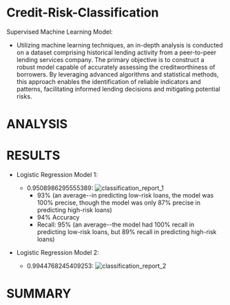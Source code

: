 # Credit-Risk-Classification
Supervised Machine Learning Model:

 * Utilizing machine learning techniques, an in-depth analysis is conducted on a dataset comprising historical lending activity from a peer-to-peer lending services company. The primary objective is to construct a robust model capable of accurately assessing the creditworthiness of borrowers. By leveraging advanced algorithms and statistical methods, this approach enables the identification of reliable indicators and patterns, facilitating informed lending decisions and mitigating potential risks.

# ANALYSIS


# RESULTS

* Logistic Regression Model 1:
  * 0.9508986295555389: ![classification_report_1](https://github.com/FMUMIN1/Credit-Risk-Classification/assets/121820268/bd939872-094e-4232-ba33-7844d7d3c823)
    *  93% (an average--in predicting low-risk loans, the model was 100% precise, though the model was only 87% precise in predicting high-risk loans)
    * 94% Accuracy
    * Recall: 95% (an average--the model had 100% recall in predicting low-risk loans, but 89% recall in predicting high-risk loans)

* Logistic Regression Model 2:
  * 0.9944768245409253: ![classification_report_2](https://github.com/FMUMIN1/Credit-Risk-Classification/assets/121820268/438b0ac7-e017-4d03-8772-ee0b00b749d6)
 

# SUMMARY
